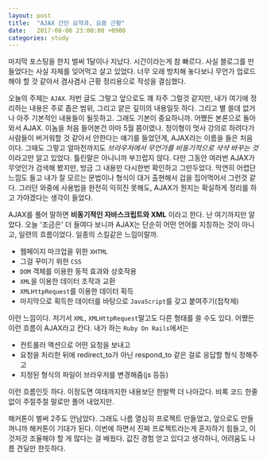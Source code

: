 ```yaml
---
layout: post
title:  "AJAX 간단 요약과, 요즘 근황"
date:   2017-08-06 23:00:00 +0900
categories: study
---
```


마지막 포스팅을 한지 벌써 1달이나 지났다. 시간이라는게 참 빠르다. 사실 블로그를 만들었다는 사실 자체를 잊어먹고 살고 있었다. 너무 오래 방치해 놓다보니 무언가 업로드해야 할 것 같아서 겸사겸사 근황 정리용으로 작성을 결심했다.

오늘의 주제는 `AJAX`. 저번 글도 그렇고 앞으로도 꽤 자주 그럴것 같지만, 내가 여기에 정리하는 내용은 주로 좁은 범위, 그리고 얕은 깊이의 내용일듯 하다. 그리고 별 쓸데 없거나 아주 기본적인 내용들이 될듯하고. 그래도 기본이 중요하니까. 어쨌든 본론으로 돌아와서 AJAX. 이놈을 처음 들어본건 아마 5월 쯤이였나. 정이형이 멋사 강의로 하려다가 사람들이 버거워할 것 같아서 안한다는 얘기를 들었던게, AJAX라는 이름을 들은 처음이다. 그때도 그렇고 얼마전까지도 *브라우저에서 무언가를 비동기적으로 샥샥 바꾸는 것* 이라고만 알고 있었다. 틀린말은 아니니까 부끄럽지 않다. 다만 그동안 여러번 AJAX가 무엇인가 검색해 봤지만, 방금 그 내용만 다시한번 확인하고 그만두었다. 막연히 어렵단 느낌도 들고 내가 잘 모르는 문법이나 형식이 대거 출현해서 겁을 집어먹어서 그런것 같다. 그러던 와중에 사용법을 완전히 익히진 못해도, AJAX가 뭔지는 확실하게 정리를 하고 가야겠다는 생각이 들었다.

AJAX를 풀어 말하면 **비동기적인 자바스크립트와 XML** 이라고 한다. 난 여기까지만 알았다. 오늘 '조금은' 더 들여다 보니까 AJAX는 단순히 어떤 언어를 지칭하는 것이 아니고, 일련의 흐름이었다. 일종의 스킬같은 느낌이랄까.

* 웹페이지 마크업을 위한 `XHTML`
* 그걸 꾸미기 위한 `CSS`
* `DOM` 객체를 이용한 동적 효과와 상호작용
* `XML`을 이용한 데이터 조작과 교환
* `XMLHttpRequest`를 이용한 데이터 획득
* 마지막으로 획득한 데이터를 바탕으로 `JavaScript`를 갖고 붙여주기(접착제)

이런 느낌이다. 저기서 `XML`, `XMLHttpRequest`말고도 다른 형태를 쓸 수도 있다. 어쨌든 이런 흐름이 AJAX라고 칸다. 내가 하는 `Ruby On Rails`에서는

* 컨트롤러 액션으로 어떤 요청을 보내고
* 요청을 처리한 뒤에 redirect_to가 아닌 respond_to 같은 걸로 응답할 형식 정해주고
* 지정된 형식의 파일이 브라우저를 변경해줌(js 등등)

이런 흐름인듯 하다. 이정도면 여태까지한 내용보단 한발짝 더 나아갔다. 비록 코드 한줄 없이 주절주절 말로만 풀어 내었지만.

해커톤이 벌써 2주도 안남았다. 그래도 나름 열심히 프로젝트 만들었고, 앞으로도 만들꺼니까 해커톤이 기대가 된다. 이번에 하면서 진짜 프로젝트라는게 혼자하기 힘들고, 이것저것 조율해야 할 게 많다는 걸 배웠다. 값진 경험 얻고 있다고 생각하니, 어려움도 나름 견딜만 한듯하다.
